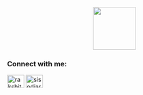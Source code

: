 <div id="header" align="center">
  <img src="https://media.giphy.com/media/M9gbBd9nbDrOTu1Mqx/giphy.gif" width="100"/>
</div>

<h3 align="left">Connect with me:</h3>
<p align="left">
<a href="https://www.linkedin.com/in/sruthi-sen/" target="blank"><img align="center" src="https://raw.githubusercontent.com/rahuldkjain/github-profile-readme-generator/master/src/images/icons/Social/linked-in-alt.svg" alt="rakshit sisodiya" height="30" width="40" /></a>
<a href="https://leetcode.com/Feline_369/" target="blank"><img align="center" src="https://raw.githubusercontent.com/rahuldkjain/github-profile-readme-generator/master/src/images/icons/Social/leet-code.svg" alt="sisodiarakshit456" height="30" width="40" /></a>
</p>
